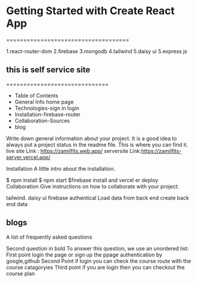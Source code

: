 # Getting Started with Create React App
====================================

1.react-router-dom
2.firebase
3.mongodb
4.tailwind
5.daisy ui
5.express js

## this is self service site
==============================

* Table of Contents
* General Info home page
* Technologies-sign in login
* Installation-firebase-router
* Collaboration-Sources
* blog


Write down general information about your project. It is a good idea to always put a project status in the readme file. This is where you can find it. live site Link : https://zamilfits.web.app/ serversite Link:https://zamilfits-server.vercel.app/

Installation
A little intro about the installation.

$ npm install
$ npm start
$firebase install and vercel er deploy
Collaboration
Give instructions on how to collaborate with your project.

tailwind. daisy ui firebase authentical Load data from back end create back end data

## blogs

A list of frequently asked questions

Second question in bold To answer this question, we use an unordered list:
First point login the page or sign up the ppage authentication by google,github
Second Point if login you can check the course route with the course catagoryies
Third point if you are login then you can checkout the course plan

